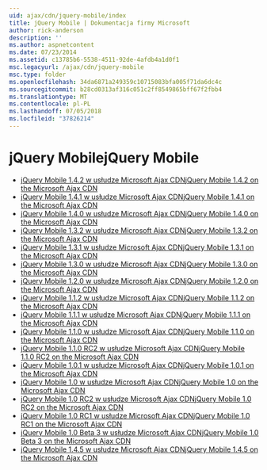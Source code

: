```yaml
---
uid: ajax/cdn/jquery-mobile/index
title: jQuery Mobile | Dokumentacja firmy Microsoft
author: rick-anderson
description: ''
ms.author: aspnetcontent
ms.date: 07/23/2014
ms.assetid: c13785b6-5538-4511-92de-4afdb4a1d0f1
msc.legacyurl: /ajax/cdn/jquery-mobile
msc.type: folder
ms.openlocfilehash: 34da6871a249359c10715083bfa005f71da6dc4c
ms.sourcegitcommit: b28cd0313af316c051c2ff8549865bff67f2fbb4
ms.translationtype: MT
ms.contentlocale: pl-PL
ms.lasthandoff: 07/05/2018
ms.locfileid: "37826214"
---
```

<a name="jquery-mobile"></a><span data-ttu-id="231cb-102">jQuery Mobile</span><span class="sxs-lookup"><span data-stu-id="231cb-102">jQuery Mobile</span></span>
====================
- [<span data-ttu-id="231cb-103">jQuery Mobile 1.4.2 w usłudze Microsoft Ajax CDN</span><span class="sxs-lookup"><span data-stu-id="231cb-103">jQuery Mobile 1.4.2 on the Microsoft Ajax CDN</span></span>](cdnjquerymobile142.md)
- [<span data-ttu-id="231cb-104">jQuery Mobile 1.4.1 w usłudze Microsoft Ajax CDN</span><span class="sxs-lookup"><span data-stu-id="231cb-104">jQuery Mobile 1.4.1 on the Microsoft Ajax CDN</span></span>](cdnjquerymobile141.md)
- [<span data-ttu-id="231cb-105">jQuery Mobile 1.4.0 w usłudze Microsoft Ajax CDN</span><span class="sxs-lookup"><span data-stu-id="231cb-105">jQuery Mobile 1.4.0 on the Microsoft Ajax CDN</span></span>](cdnjquerymobile140.md)
- [<span data-ttu-id="231cb-106">jQuery Mobile 1.3.2 w usłudze Microsoft Ajax CDN</span><span class="sxs-lookup"><span data-stu-id="231cb-106">jQuery Mobile 1.3.2 on the Microsoft Ajax CDN</span></span>](cdnjquerymobile132.md)
- [<span data-ttu-id="231cb-107">jQuery Mobile 1.3.1 w usłudze Microsoft Ajax CDN</span><span class="sxs-lookup"><span data-stu-id="231cb-107">jQuery Mobile 1.3.1 on the Microsoft Ajax CDN</span></span>](cdnjquerymobile131.md)
- [<span data-ttu-id="231cb-108">jQuery Mobile 1.3.0 w usłudze Microsoft Ajax CDN</span><span class="sxs-lookup"><span data-stu-id="231cb-108">jQuery Mobile 1.3.0 on the Microsoft Ajax CDN</span></span>](cdnjquerymobile130.md)
- [<span data-ttu-id="231cb-109">jQuery Mobile 1.2.0 w usłudze Microsoft Ajax CDN</span><span class="sxs-lookup"><span data-stu-id="231cb-109">jQuery Mobile 1.2.0 on the Microsoft Ajax CDN</span></span>](cdnjquerymobile120.md)
- [<span data-ttu-id="231cb-110">jQuery Mobile 1.1.2 w usłudze Microsoft Ajax CDN</span><span class="sxs-lookup"><span data-stu-id="231cb-110">jQuery Mobile 1.1.2 on the Microsoft Ajax CDN</span></span>](cdnjquerymobile112.md)
- [<span data-ttu-id="231cb-111">jQuery Mobile 1.1.1 w usłudze Microsoft Ajax CDN</span><span class="sxs-lookup"><span data-stu-id="231cb-111">jQuery Mobile 1.1.1 on the Microsoft Ajax CDN</span></span>](cdnjquerymobile111.md)
- [<span data-ttu-id="231cb-112">jQuery Mobile 1.1.0 w usłudze Microsoft Ajax CDN</span><span class="sxs-lookup"><span data-stu-id="231cb-112">jQuery Mobile 1.1.0 on the Microsoft Ajax CDN</span></span>](cdnjquerymobile110.md)
- [<span data-ttu-id="231cb-113">jQuery Mobile 1.1.0 RC2 w usłudze Microsoft Ajax CDN</span><span class="sxs-lookup"><span data-stu-id="231cb-113">jQuery Mobile 1.1.0 RC2 on the Microsoft Ajax CDN</span></span>](cdnjquerymobile110rc2.md)
- [<span data-ttu-id="231cb-114">jQuery Mobile 1.0.1 w usłudze Microsoft Ajax CDN</span><span class="sxs-lookup"><span data-stu-id="231cb-114">jQuery Mobile 1.0.1 on the Microsoft Ajax CDN</span></span>](cdnjquerymobile101.md)
- [<span data-ttu-id="231cb-115">jQuery Mobile 1.0 w usłudze Microsoft Ajax CDN</span><span class="sxs-lookup"><span data-stu-id="231cb-115">jQuery Mobile 1.0 on the Microsoft Ajax CDN</span></span>](cdnjquerymobile10.md)
- [<span data-ttu-id="231cb-116">jQuery Mobile 1.0 RC2 w usłudze Microsoft Ajax CDN</span><span class="sxs-lookup"><span data-stu-id="231cb-116">jQuery Mobile 1.0 RC2 on the Microsoft Ajax CDN</span></span>](cdnjquerymobile10rc2.md)
- [<span data-ttu-id="231cb-117">jQuery Mobile 1.0 RC1 w usłudze Microsoft Ajax CDN</span><span class="sxs-lookup"><span data-stu-id="231cb-117">jQuery Mobile 1.0 RC1 on the Microsoft Ajax CDN</span></span>](cdnjquerymobile10rc1.md)
- [<span data-ttu-id="231cb-118">jQuery Mobile 1.0 Beta 3 w usłudze Microsoft Ajax CDN</span><span class="sxs-lookup"><span data-stu-id="231cb-118">jQuery Mobile 1.0 Beta 3 on the Microsoft Ajax CDN</span></span>](cdnjquerymobile10b3.md)
- [<span data-ttu-id="231cb-119">jQuery Mobile 1.4.5 w usłudze Microsoft Ajax CDN</span><span class="sxs-lookup"><span data-stu-id="231cb-119">jQuery Mobile 1.4.5 on the Microsoft Ajax CDN</span></span>](cdnjquerymobile145.md)
